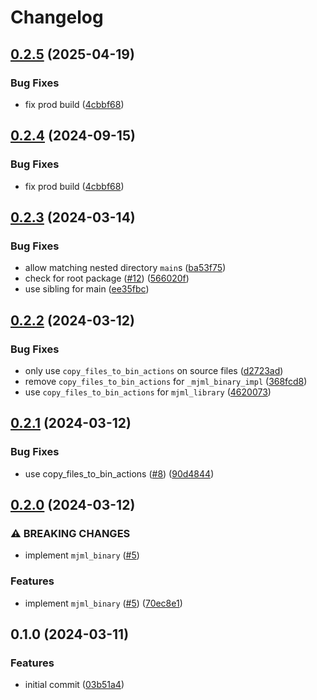 # Changelog

## [0.2.5](https://github.com/mathematic-inc/rules_mjml/compare/v0.2.4...v0.2.5) (2025-04-19)


### Bug Fixes

* fix prod build ([4cbbf68](https://github.com/mathematic-inc/rules_mjml/commit/4cbbf6813ea2af2fb9e42efde72535173da4389c))

## [0.2.4](https://github.com/mathematic-inc/rules_mjml/compare/v0.2.3...v0.2.4) (2024-09-15)


### Bug Fixes

* fix prod build ([4cbbf68](https://github.com/mathematic-inc/rules_mjml/commit/4cbbf6813ea2af2fb9e42efde72535173da4389c))

## [0.2.3](https://github.com/mathematic-inc/rules_mjml/compare/v0.2.2...v0.2.3) (2024-03-14)


### Bug Fixes

* allow matching nested directory `main`s ([ba53f75](https://github.com/mathematic-inc/rules_mjml/commit/ba53f75ccc25a2cc37df4ce41546d0919c19b043))
* check for root package ([#12](https://github.com/mathematic-inc/rules_mjml/issues/12)) ([566020f](https://github.com/mathematic-inc/rules_mjml/commit/566020fe3b9f0b6b9ab17b1649b35c9d9b44f1fe))
* use sibling for main ([ee35fbc](https://github.com/mathematic-inc/rules_mjml/commit/ee35fbcabbc9e1963ff75fc070047c042596ee94))

## [0.2.2](https://github.com/mathematic-inc/rules_mjml/compare/v0.2.1...v0.2.2) (2024-03-12)


### Bug Fixes

* only use `copy_files_to_bin_actions` on source files ([d2723ad](https://github.com/mathematic-inc/rules_mjml/commit/d2723add3bbb317359846c9a7362b909bd81179a))
* remove `copy_files_to_bin_actions` for `_mjml_binary_impl` ([368fcd8](https://github.com/mathematic-inc/rules_mjml/commit/368fcd8b3b57d19a7d213abcb1e04cb475e8e7af))
* use `copy_files_to_bin_actions` for `mjml_library` ([4620073](https://github.com/mathematic-inc/rules_mjml/commit/462007344cc7e92284410234f454afb6aea7b21b))

## [0.2.1](https://github.com/mathematic-inc/rules_mjml/compare/v0.2.0...v0.2.1) (2024-03-12)


### Bug Fixes

* use copy_files_to_bin_actions ([#8](https://github.com/mathematic-inc/rules_mjml/issues/8)) ([90d4844](https://github.com/mathematic-inc/rules_mjml/commit/90d4844d0738d23118ef90287813efe06373274c))

## [0.2.0](https://github.com/mathematic-inc/rules_mjml/compare/v0.1.0...v0.2.0) (2024-03-12)


### ⚠ BREAKING CHANGES

* implement `mjml_binary` ([#5](https://github.com/mathematic-inc/rules_mjml/issues/5))

### Features

* implement `mjml_binary` ([#5](https://github.com/mathematic-inc/rules_mjml/issues/5)) ([70ec8e1](https://github.com/mathematic-inc/rules_mjml/commit/70ec8e16841a3593c93206ad82148e2a5c719722))

## 0.1.0 (2024-03-11)


### Features

* initial commit ([03b51a4](https://github.com/mathematic-inc/rules_mjml/commit/03b51a4359d4510918ae7ecbb8a1f628589680cb))
